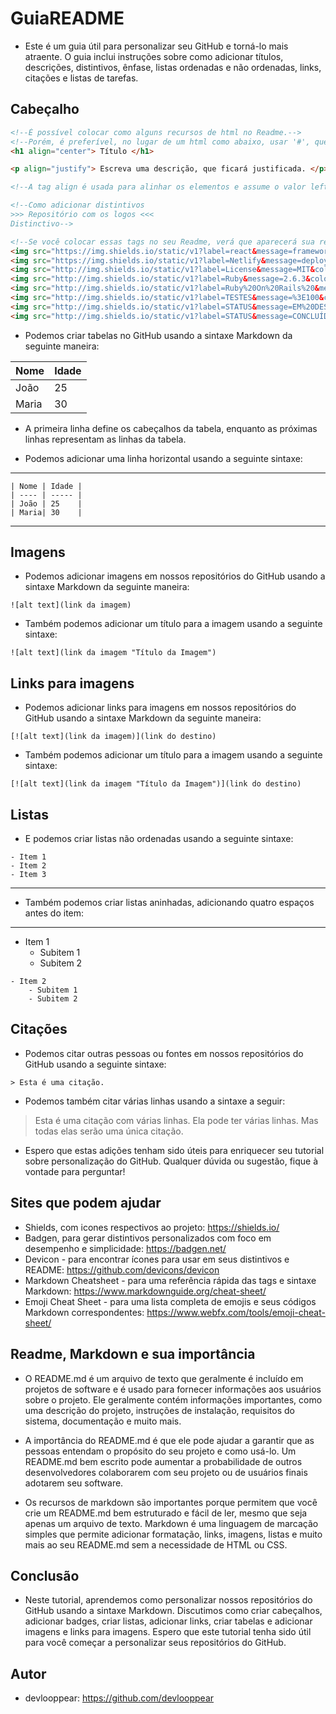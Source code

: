 # GuiaREADME

- Este é um guia útil para personalizar seu GitHub e torná-lo mais atraente. O guia inclui instruções sobre como adicionar títulos, descrições, distintivos, ênfase, listas ordenadas e não ordenadas, links, citações e listas de tarefas.

## Cabeçalho
```html
<!--É possível colocar como alguns recursos de html no Readme.-->
<!--Porém, é preferível, no lugar de um html como abaixo, usar '#', que seriveria de forma a um semelhante a um <h1>. O '##' Serve de forma semelhante a um <h2> e assim vai, porém, caso queira algo mais específico, talvez com um alinhamento específica, é possível usar como abaixo:--->
<h1 align="center"> Título </h1>

<p align="justify"> Escreva uma descrição, que ficará justificada. </p>

<!--A tag align é usada para alinhar os elementos e assume o valor left por padrão, mas mesmo pelo Readme, é possível adicionar recursos que seriam de html.-->

<!--Como adicionar distintivos
>>> Repositório com os logos <<<
Distinctivo-->

<!--Se você colocar essas tags no seu Readme, verá que aparecerá sua respectiva imagem. Elas são exemplos de icones que podem ser colocados-->
<img src="https://img.shields.io/static/v1?label=react&message=framework&color=blue&style=for-the-badge&logo=REACT"/>
<img src="https://img.shields.io/static/v1?label=Netlify&message=deploy&color=blue&style=for-the-badge&logo=netlify"/>
<img src="http://img.shields.io/static/v1?label=License&message=MIT&color=green&style=for-the-badge"/>
<img src="http://img.shields.io/static/v1?label=Ruby&message=2.6.3&color=red&style=for-the-badge&logo=ruby"/>
<img src="http://img.shields.io/static/v1?label=Ruby%20On%20Rails%20&message=6.0.2.2&color=red&style=for-the-badge&logo=ruby"/>
<img src="http://img.shields.io/static/v1?label=TESTES&message=%3E100&color=GREEN&style=for-the-badge"/>
<img src="http://img.shields.io/static/v1?label=STATUS&message=EM%20DESENVOLVIMENTO&color=RED&style=for-the-badge"/>
<img src="http://img.shields.io/static/v1?label=STATUS&message=CONCLUÍDO&color=GREEN&style=for-the-badge"/>
```

- Podemos criar tabelas no GitHub usando a sintaxe Markdown da seguinte maneira:

| Nome | Idade |
| ---- | ----- |
| João | 25    |
| Maria| 30    |

- A primeira linha define os cabeçalhos da tabela, enquanto as próximas linhas representam as linhas da tabela.

- Podemos adicionar uma linha horizontal usando a seguinte sintaxe:
---
```
| Nome | Idade |
| ---- | ----- |
| João | 25    |
| Maria| 30    |
```
---

## Imagens

- Podemos adicionar imagens em nossos repositórios do GitHub usando a sintaxe Markdown da seguinte maneira:
```
![alt text](link da imagem)
```

- Também podemos adicionar um título para a imagem usando a seguinte sintaxe:

```
![alt text](link da imagem "Título da Imagem")
```

## Links para imagens

- Podemos adicionar links para imagens em nossos repositórios do GitHub usando a sintaxe Markdown da seguinte maneira:

```
[![alt text](link da imagem)](link do destino)
```
- Também podemos adicionar um título para a imagem usando a seguinte sintaxe:

```
[![alt text](link da imagem "Título da Imagem")](link do destino)
```

## Listas

- E podemos criar listas não ordenadas usando a seguinte sintaxe:
```
- Item 1
- Item 2
- Item 3
```
---
- Também podemos criar listas aninhadas, adicionando quatro espaços antes do item:
---
- Item 1
    - Subitem 1
    - Subitem 2
```
- Item 2
    - Subitem 1
    - Subitem 2
```
## Citações
- Podemos citar outras pessoas ou fontes em nossos repositórios do GitHub usando a seguinte sintaxe:
```
> Esta é uma citação.
```
- Podemos também citar várias linhas usando a sintaxe a seguir:

> Esta é uma citação com várias linhas.
> Ela pode ter várias linhas.
> Mas todas elas serão uma única citação.

- Espero que estas adições tenham sido úteis para enriquecer seu tutorial sobre personalização do GitHub. Qualquer dúvida ou sugestão, fique à vontade para perguntar!

## Sites que podem ajudar

- Shields, com icones respectivos ao projeto: https://shields.io/
- Badgen, para gerar distintivos personalizados com foco em desempenho e simplicidade: https://badgen.net/
- Devicon - para encontrar ícones para usar em seus distintivos e README: https://github.com/devicons/devicon
- Markdown Cheatsheet - para uma referência rápida das tags e sintaxe Markdown: https://www.markdownguide.org/cheat-sheet/
- Emoji Cheat Sheet - para uma lista completa de emojis e seus códigos Markdown correspondentes: https://www.webfx.com/tools/emoji-cheat-sheet/

## Readme, Markdown e sua importância

- O README.md é um arquivo de texto que geralmente é incluído em projetos de software e é usado para fornecer informações aos usuários sobre o projeto. Ele geralmente contém informações importantes, como uma descrição do projeto, instruções de instalação, requisitos do sistema, documentação e muito mais.

- A importância do README.md é que ele pode ajudar a garantir que as pessoas entendam o propósito do seu projeto e como usá-lo. Um README.md bem escrito pode aumentar a probabilidade de outros desenvolvedores colaborarem com seu projeto ou de usuários finais adotarem seu software.

- Os recursos de markdown são importantes porque permitem que você crie um README.md bem estruturado e fácil de ler, mesmo que seja apenas um arquivo de texto. Markdown é uma linguagem de marcação simples que permite adicionar formatação, links, imagens, listas e muito mais ao seu README.md sem a necessidade de HTML ou CSS.

## Conclusão

- Neste tutorial, aprendemos como personalizar nossos repositórios do GitHub usando a sintaxe Markdown. Discutimos como criar cabeçalhos, adicionar badges, criar listas, adicionar links, criar tabelas e adicionar imagens e links para imagens. Espero que este tutorial tenha sido útil para você começar a personalizar seus repositórios do GitHub.

## Autor

- devlooppear: https://github.com/devlooppear